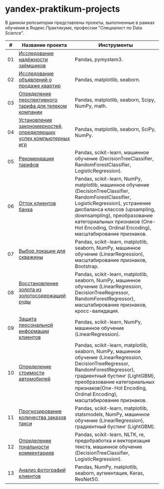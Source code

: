 
# yandex-praktikum-projects
В данном репозитории представлены проекты, выполненные в рамках обучения в Яндекс.Практикуме, профессии "Специалист по Data Science".

| #  | Название проекта                  |  Инструменты  |
|:--:|-----------------------------------|--------------------------|
| 01 | [Исследование надёжности заёмщиков](https://github.com/gangspil/yandex-praktikum-projects/tree/master/01-credit_scoring)| Pandas, pymystem3.|
| 02 | [Исследование объявлений о продаже квартир](https://github.com/gangspil/yandex-praktikum-projects/tree/master/02-realty_sale)| Pandas, matplotlib, seaborn.|
| 03 | [Определение перспективного тарифа для телеком компании](https://github.com/gangspil/yandex-praktikum-projects/tree/master/03-mobile_tariff_analysis)|Pandas, matplotlib, seaborn, Scipy, NumPy, math.|
| 04 | [Установление закономерностей, определяющих успех компьютерных игр](https://github.com/gangspil/yandex-praktikum-projects/tree/master/04-computer_games_success)|Pandas, matplotlib, seaborn, SciPy, NumPy.|
| 05 | [Рекомендация тарифов](https://github.com/gangspil/yandex-praktikum-projects/tree/master/05-tariff_recomendation)|Pandas, scikit-learn, машинное обучение (DecisionTreeClassifier, RandomForestClassifier, LogisticRegression).|
| 06 | [Отток клиентов банка](https://github.com/gangspil/yandex-praktikum-projects/tree/master/06-customer_churn)|Pandas, scikit-learn, NumPy, matplotlib, машинное обучение (DecisionTreeClassifier, RandomForestClassifier, LogisticRegression), устранение дисбаланса классов (upsampling, downsampling), преобразование категориальных признаков (One-Hot Encoding, Ordinal Encoding), масштабирование признаков.|
| 07 | [Выбор локации для скважины](https://github.com/gangspil/yandex-praktikum-projects/tree/master/07-oil_well_location)|Pandas, scikit-learn, matplotlib, seaborn, NumPy, машинное обучение (LinearRegression), масштабирование признаков, Bootstrap.|
| 08 | [Восстановление золота из золотосодержащей руды](https://github.com/gangspil/yandex-praktikum-projects/tree/master/08-gold_recovery)|Pandas, scikit-learn, matplotlib, seaborn, NumPy, машинное обучение (LinearRegression, DecisionTreeRegressor, RandomForestRegressor), масштабирование признаков, кросс-валидация.|
| 09 | [Защита персональной информации клиентов](https://github.com/gangspil/yandex-praktikum-projects/tree/master/09-data_protection)|Pandas, scikit-learn, NumPy, машинное обучение (LinearRegression).|
| 10 | [Определение стоимости автомобилей](https://github.com/gangspil/yandex-praktikum-projects/tree/master/10-car_price_calculation)|Pandas, scikit-learn, matplotlib, seaborn, NumPy, машинное обучение (LinearRegression, DecisionTreeRegressor, RandomForestRegressor), градиентный бустинг (LightGBM), преобразование категориальных признаков(One-Hot Encoding, Ordinal Encoding), масштабирование признаков.|
| 11 | [Прогнозирование количества заказов такси](https://github.com/gangspil/yandex-praktikum-projects/tree/master/11-taxi_orders_forecast)|Pandas, scikit-learn, matplotlib, statsmodels, NumPy, машинное обучение (LinearRegression), градиентный бустинг (LightGBM).|
| 12 | [Определение тональности комментариев](https://github.com/gangspil/yandex-praktikum-projects/tree/master/12-comments_toxicity)|Pandas, scikit-learn, NLTK, re, предобработка и векторизация текста, машинное обучение (DecisionTreeClassifier, LogisticRegression).|
| 13 | [Анализ фотографий клиентов](https://github.com/gangspil/yandex-praktikum-projects/tree/master/13-customers_age_vision)| Pandas, NumPy, matplotlib, seaborn, аугментация, Keras, ResNet50.|
